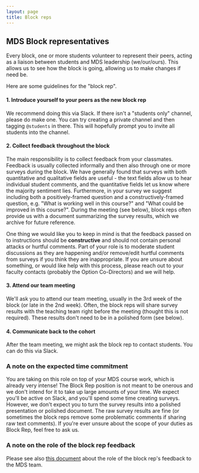 ```yaml
---
layout: page
title: Block reps
---
```


## MDS Block representatives

Every block, one or more students volunteer to represent their peers, acting as a liaison between students and MDS leadership (we/our/ours). This allows us to see how the block is going, allowing us to make changes if need be. 

Here are some guidelines for the "block rep".

#### 1. Introduce yourself to your peers as the new block rep

We recommend doing this via Slack. If there isn't a "students only" channel, please do make one. You can try creating a private channel and then tagging `@students` in there. This will hopefully prompt you to invite all students into the channel.

#### 2. Collect feedback throughout the block

The main responsibility is to collect feedback from your classmates. Feedback is usually collected informally and then also through one or more surveys during the block. We have generally found that surveys with both quantitative and qualitative fields are useful - the text fields allow us to hear individual student comments, and the quantitative fields let us know where the majority sentiment lies. Furthermore, in your survey we suggest including both a positively-framed question and a constructively-framed question, e.g. "What is working well in this course?" and "What could be improved in this course?". During the meeting (see below), block reps often provide us with a document summarizing the survey results, which we archive for future reference. 

One thing we would like you to keep in mind is that the feedback passed on to instructions should be **constructive** and should not contain personal attacks or hurtful comments. Part of your role is to moderate student discussions as they are happening and/or remove/edit hurtful comments from surveys if you think they are inappropriate. If you are unsure about something, or would like help with this process, please reach out to your faculty contacts (probably the Option Co-Directors) and we will help.  

#### 3. Attend our team meeting

We'll ask you to attend our team meeting, usually in the 3rd week of the block (or late in the 2nd week). Often, the block reps will share survey results with the
teaching team right before the meeting (thought this is not required). These results don't need to be in a polished form (see below).

#### 4. Communicate back to the cohort

After the team meeting, we might ask the block rep to contact students. You can do this via Slack.  

### A note on the expected time commitment

You are taking on this role on top of your MDS course work, which is already very intense! The Block Rep position is not meant to be onerous and we don't intend for it to take up large amounts of your time. We expect you'll be active on Slack, and you'll spend some time creating surveys. However, we don't expect you to turn the survey results into a polished presentation or polished document. The raw survey results are fine (or sometimes the block reps remove some problematic comments if sharing raw text comments). If you're ever unsure about the scope of your duties as Block Rep, feel free to ask us.

### A note on the role of the block rep feedback

Please see also [this document](/resources_pages/student_feedback) about the role of the block rep's feedback to the MDS team.

